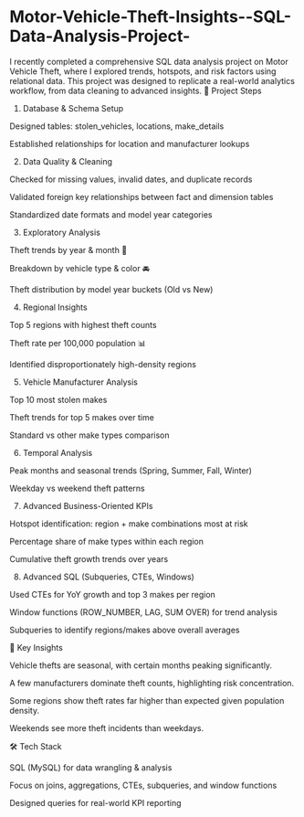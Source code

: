 # Motor-Vehicle-Theft-Insights--SQL-Data-Analysis-Project-
I recently completed a comprehensive SQL data analysis project on Motor Vehicle Theft, where I explored trends, hotspots, and risk factors using relational data. This project was designed to replicate a real-world analytics workflow, from data cleaning to advanced insights.
🔑 Project Steps

1. Database & Schema Setup

Designed tables: stolen_vehicles, locations, make_details

Established relationships for location and manufacturer lookups

2. Data Quality & Cleaning

Checked for missing values, invalid dates, and duplicate records

Validated foreign key relationships between fact and dimension tables

Standardized date formats and model year categories

3. Exploratory Analysis

Theft trends by year & month 📅

Breakdown by vehicle type & color 🚘

Theft distribution by model year buckets (Old vs New)

4. Regional Insights

Top 5 regions with highest theft counts

Theft rate per 100,000 population 📊

Identified disproportionately high-density regions

5. Vehicle Manufacturer Analysis

Top 10 most stolen makes

Theft trends for top 5 makes over time

Standard vs other make types comparison

6. Temporal Analysis

Peak months and seasonal trends (Spring, Summer, Fall, Winter)

Weekday vs weekend theft patterns

7. Advanced Business-Oriented KPIs

Hotspot identification: region + make combinations most at risk

Percentage share of make types within each region

Cumulative theft growth trends over years

8. Advanced SQL (Subqueries, CTEs, Windows)

Used CTEs for YoY growth and top 3 makes per region

Window functions (ROW_NUMBER, LAG, SUM OVER) for trend analysis

Subqueries to identify regions/makes above overall averages

📌 Key Insights

Vehicle thefts are seasonal, with certain months peaking significantly.

A few manufacturers dominate theft counts, highlighting risk concentration.

Some regions show theft rates far higher than expected given population density.

Weekends see more theft incidents than weekdays.

🛠️ Tech Stack

SQL (MySQL) for data wrangling & analysis

Focus on joins, aggregations, CTEs, subqueries, and window functions

Designed queries for real-world KPI reporting
